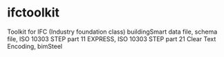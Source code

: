 ifctoolkit
==========

Toolkit for IFC (Industry foundation class) buildingSmart data file, schema file, ISO 10303 STEP part 11 EXPRESS, ISO 10303 STEP part 21 Clear Text Encoding, bimSteel


